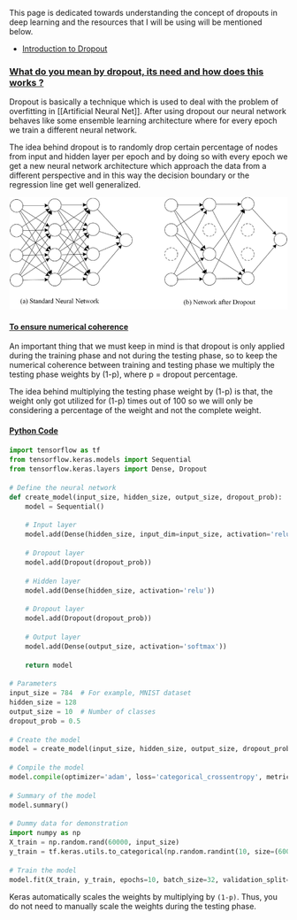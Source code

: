 This page is dedicated towards understanding the concept of dropouts in deep learning and the resources that I will be using will be mentioned below.

- [Introduction to Dropout](https://www.youtube.com/watch?v=gyTlcHVeBjM)

### [What do you mean by dropout, its need and how does this works ? ](#)

Dropout is basically a technique which is used to deal with the problem of overfitting in [[Artificial Neural Net]]. After using dropout our neural network behaves like some ensemble learning architecture where for every epoch we train a different neural network. 

The idea behind dropout is to randomly drop certain percentage of nodes from input and hidden layer per epoch and by doing so with every epoch we get a new neural network architecture which approach the data from a different perspective and in this way the decision boundary or the regression line get well generalized.

![[Dropout.png]](https://github.com/yuvraaj2002/AI-Notes/blob/master/Deep%20Learning/Images/Dropout.png)

#### [To ensure numerical coherence](#)

An important thing that we must keep in mind is that dropout is only applied during the training phase and not during the testing phase, so to keep the numerical coherence between training and testing phase we multiply the testing phase weights by (1-p), where p = dropout percentage.

The idea behind multiplying the testing phase weight by (1-p) is that, the weight only got utilized for (1-p) times out of 100 so we will only be considering a percentage of the weight and not the complete weight.


#### [Python Code](#)

```python
import tensorflow as tf
from tensorflow.keras.models import Sequential
from tensorflow.keras.layers import Dense, Dropout

# Define the neural network
def create_model(input_size, hidden_size, output_size, dropout_prob):
    model = Sequential()
    
    # Input layer
    model.add(Dense(hidden_size, input_dim=input_size, activation='relu'))
    
    # Dropout layer
    model.add(Dropout(dropout_prob))
    
    # Hidden layer
    model.add(Dense(hidden_size, activation='relu'))
    
    # Dropout layer
    model.add(Dropout(dropout_prob))
    
    # Output layer
    model.add(Dense(output_size, activation='softmax'))
    
    return model

# Parameters
input_size = 784  # For example, MNIST dataset
hidden_size = 128
output_size = 10  # Number of classes
dropout_prob = 0.5

# Create the model
model = create_model(input_size, hidden_size, output_size, dropout_prob)

# Compile the model
model.compile(optimizer='adam', loss='categorical_crossentropy', metrics=['accuracy'])

# Summary of the model
model.summary()

# Dummy data for demonstration
import numpy as np
X_train = np.random.rand(60000, input_size)
y_train = tf.keras.utils.to_categorical(np.random.randint(10, size=(60000, 1)), num_classes=output_size)

# Train the model
model.fit(X_train, y_train, epochs=10, batch_size=32, validation_split=0.2)
```

Keras automatically scales the weights by multiplying by `(1-p)`. Thus, you do not need to manually scale the weights during the testing phase.
